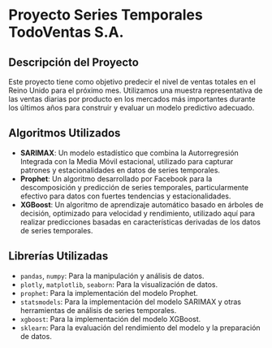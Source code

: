# Proyecto Series Temporales TodoVentas S.A.

## Descripción del Proyecto

Este proyecto tiene como objetivo predecir el nivel de ventas totales en el Reino Unido para el próximo mes. Utilizamos una muestra representativa de las ventas diarias por producto en los mercados más importantes durante los últimos años para construir y evaluar un modelo predictivo adecuado.

## Algoritmos Utilizados

- **SARIMAX**: Un modelo estadístico que combina la Autorregresión Integrada con la Media Móvil estacional, utilizado para capturar patrones y estacionalidades en datos de series temporales.
- **Prophet**: Un algoritmo desarrollado por Facebook para la descomposición y predicción de series temporales, particularmente efectivo para datos con fuertes tendencias y estacionalidades.
- **XGBoost**: Un algoritmo de aprendizaje automático basado en árboles de decisión, optimizado para velocidad y rendimiento, utilizado aquí para realizar predicciones basadas en características derivadas de los datos de series temporales.

## Librerías Utilizadas

- `pandas`, `numpy`: Para la manipulación y análisis de datos.
- `plotly`, `matplotlib`, `seaborn`: Para la visualización de datos.
- `prophet`: Para la implementación del modelo Prophet.
- `statsmodels`: Para la implementación del modelo SARIMAX y otras herramientas de análisis de series temporales.
- `xgboost`: Para la implementación del modelo XGBoost.
- `sklearn`: Para la evaluación del rendimiento del modelo y la preparación de datos.
